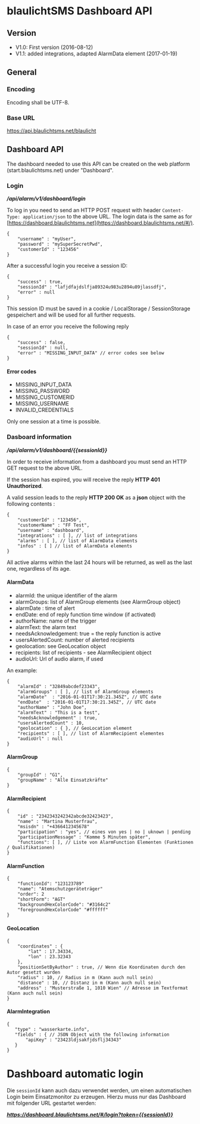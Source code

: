 # blaulichtSMS Dashboard API

## Version
- V1.0: First version (2016-08-12)
- V1.1: added integrations, adapted AlarmData element (2017-01-19)

## General

### Encoding
Encoding shall be UTF-8.

### Base URL
https://api.blaulichtsms.net/blaulicht

## Dashboard API

The dashboard needed to use this API can be created on the web platform (start.blaulichtsms.net) under "Dashboard".

### Login
_**/api/alarm/v1/dashboard/login**_

To log in you need to send an HTTP POST request with header `Content-Type: application/json` to the above URL.
The login data is the same as for [https://dashboard.blaulichtsms.net](https://dashboard.blaulichtsms.net/#/).

    {
        "username" : "myUser",
        "password" : "mySuperSecretPwd",
        "customerId" : "123456"
    }

After a successful login you receive a session ID:

    {
        "success" : true,
        "sessionId" : "lafjdfajdslfja89324u983u2894u89jlassdfj",
        "error" : null
    }

This session ID must be saved in a cookie / LocalStorage / SessionStorage gespeichert and will be used for all further requests.

In case of an error you receive the following reply

    {
        "success" : false,
        "sessionId" : null,
        "error" : "MISSING_INPUT_DATA" // error codes see below
    }

#### Error codes
- MISSING_INPUT_DATA
- MISSING_PASSWORD
- MISSING_CUSTOMERID
- MISSING_USERNAME
- INVALID_CREDENTIALS

Only one session at a time is possible.

### Dasboard information
_**/api/alarm/v1/dashboard/{{sessionId}}**_

In order to receive information from a dashboard you must send an HTTP GET request to the above URL.

If the session has expired, you will receive the reply **HTTP 401 Unauthorized**.

A valid session leads to the reply **HTTP 200 OK** as a **json** object with the following contents :

    {
        "customerId" : "123456",
        "customerName" : "FF Test",
        "username" : "dashboard",
        "integrations" : [ ], // list of integrations
        "alarms" : [ ], // list of AlarmData elements
        "infos" : [ ] // list of AlarmData elements
    }

All active alarms within the last 24 hours will be returned, as well as the last one, regardless of its age.

#### AlarmData
- alarmId: the unique identifier of the alarm
- alarmGroups: list of AlarmGroup elements (see AlarmGroup object)
- alarmDate : time of alert
- endDate: end of reply function time window (if activated)
- authorName: name of the trigger
- alarmText: the alarm text
- needsAcknowledgement: true = the reply function is active
- usersAlertedCount: number of alerted recipients
- geolocation: see GeoLocation object
- recipients: list of recipients - see AlarmRecipient object
- audioUrl: Url of audio alarm, if used


An example:

    {
        "alarmId" : "32849abcdef23343",
        "alarmGroups" : [ ], // list of AlarmGroup elements
        "alarmDate"  : "2016-01-01T17:30:21.345Z", // UTC date
        "endDate"  : "2016-01-01T17:30:21.345Z", // UTC date
        "authorName" : "John Doe",
        "alarmText" : "This is a test",
        "needsAcknowledgement" : true,
        "usersAlertedCount" : 10,
        "geolocation" : { }, // GeoLocation element
        "recipients" : [ ], // list of AlarmRecipient elementes
        "audioUrl" : null
    }

#### AlarmGroup

    {
        "groupId" : "G1",
        "groupName" : "Alle Einsatzkräfte"
    }

#### AlarmRecipient

    {
        "id" : "2342343242342abcde32423423",
        "name" : "Martina Musterfrau",
        "msisdn" : "+4366412345678"
        "participation" : "yes", // eines von yes | no | uknown | pending
        "participationMessage" : "Komme 5 Minuten später",
        "functions": [ ], // Liste von AlarmFunction Elementen (Funktionen / Qualifikationen)
    }
    
#### AlarmFunction

    {
        "functionId": "123123789"
        "name": "Atemschutzgeräteträger"
        "order": 2
        "shortForm": "AGT"
        "backgroundHexColorCode": "#3164c2"
        "foregroundHexColorCode" "#ffffff"
    }

#### GeoLocation

    {
        "coordinates" : {
            "lat" : 17.34334,
            "lon" : 23.32343
        },
        "positionSetByAuthor" : true, // Wenn die Koordinaten durch den Autor gesetzt wurden
        "radius" : 10, // Radius in m (Kann auch null sein)
        "distance" : 10, // Distanz in m (Kann auch null sein)
        "address" : "Musterstraße 1, 1010 Wien" // Adresse im Textformat (Kann auch null sein)
    }


#### AlarmIntegration

    {
       "type" : "wasserkarte.info",
       "fields" : { // JSON Object with the following information
           "apiKey" : "23423ldjsakfjdsflj34343"
       }
    }

# Dashboard automatic login

Die `sessionId` kann auch dazu verwendet werden, um einen automatischen Login beim Einsatzmonitor zu erzeugen. Hierzu muss nur das Dashboard mit folgender URL gestartet werden:

_**https://dashboard.blaulichtsms.net/#/login?token={{sessionId}}**_



